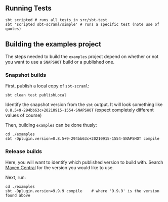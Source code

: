 ## Running Tests

```shell
sbt scripted # runs all tests in src/sbt-test
sbt 'scripted sbt-scraml/simple' # runs a specific test (note use of quotes)
```

## Building the examples project

The steps needed to build the `examples` project depend on whether or not you want to use a `SNAPSHOT` build or a published one.


### Snapshot builds

First, publish a local copy of `sbt-scraml`:

```shell
sbt clean test publishLocal
```

Identify the snapshot version from the `sbt` output.  It will look something like `0.8.5+9-294bb63c+20210915-1554-SNAPSHOT` (expect completely different values of course)

Then, building `examples` can be done thusly:

```shell
cd ./examples
sbt -Dplugin.version=0.8.5+9-294bb63c+20210915-1554-SNAPSHOT compile
```


### Release builds

Here, you will want to identify which published version to build with.  Search [Maven Central](https://search.maven.org/artifact/com.commercetools/sbt-scraml) for the version you would like to use.

Next, run:


```shell
cd ./examples
sbt -Dplugin.version=9.9.9 compile    # where '9.9.9' is the version found above
```
